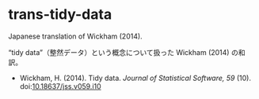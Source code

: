 # trans-tidy-data
Japanese translation of Wickham (2014).

“tidy data”（整然データ）という概念について扱った Wickham (2014) の和訳。

* Wickham, H. (2014). Tidy data. <i>Journal of Statistical Software, 59</i> (10). doi:[10.18637/jss.v059.i10](http://doi.org/10.18637/jss.v059.i10)
